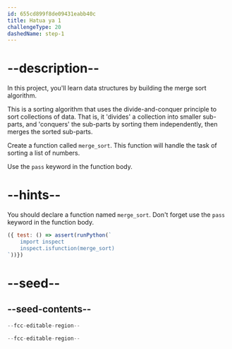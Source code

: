 ```yaml
---
id: 655cd899f8de09431eabb40c
title: Hatua ya 1
challengeType: 20
dashedName: step-1
---
```


# --description--

In this project, you'll learn data structures by building the merge sort algorithm.

This is a sorting algorithm that uses the divide-and-conquer principle to sort collections of data. That is, it 'divides' a collection into smaller sub-parts, and 'conquers' the sub-parts by sorting them independently, then merges the sorted sub-parts.

Create a function called `merge_sort`. This function will handle the task of sorting a list of numbers.

Use the `pass` keyword in the function body.

# --hints--

You should declare a function named `merge_sort`. Don't forget use the `pass` keyword in the function body.

```js
({ test: () => assert(runPython(`
    import inspect
    inspect.isfunction(merge_sort)
`))})
```

# --seed--

## --seed-contents--

```py
--fcc-editable-region--

--fcc-editable-region--
```
